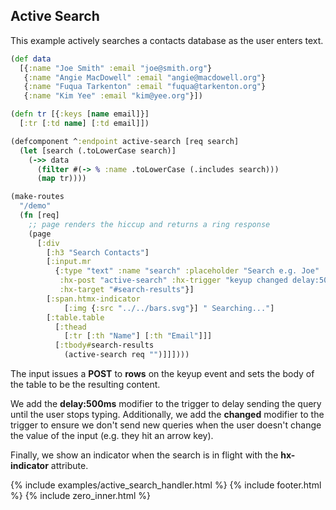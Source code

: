 ## Active Search
This example actively searches a contacts database as the user enters text.

```clojure
(def data
  [{:name "Joe Smith" :email "joe@smith.org"}
   {:name "Angie MacDowell" :email "angie@macdowell.org"}
   {:name "Fuqua Tarkenton" :email "fuqua@tarkenton.org"}
   {:name "Kim Yee"	:email "kim@yee.org"}])

(defn tr [{:keys [name email]}]
  [:tr [:td name] [:td email]])

(defcomponent ^:endpoint active-search [req search]
  (let [search (.toLowerCase search)]
    (->> data
      (filter #(-> % :name .toLowerCase (.includes search)))
      (map tr))))

(make-routes
  "/demo"
  (fn [req]
    ;; page renders the hiccup and returns a ring response
    (page
      [:div
        [:h3 "Search Contacts"]
        [:input.mr
          {:type "text" :name "search" :placeholder "Search e.g. Joe"
           :hx-post "active-search" :hx-trigger "keyup changed delay:500ms"
           :hx-target "#search-results"}]
        [:span.htmx-indicator
            [:img {:src "../../bars.svg"}] " Searching..."]
        [:table.table
          [:thead
            [:tr [:th "Name"] [:th "Email"]]]
          [:tbody#search-results
            (active-search req "")]]])))
```

The input issues a **POST** to **rows** on the keyup event and sets the body of the table to be the resulting content.

We add the **delay:500ms** modifier to the trigger to delay sending the query until the user stops typing. 
Additionally, we add the **changed** modifier to the trigger to ensure we don't send new queries when the user doesn't change the value of the input (e.g. they hit an arrow key).

Finally, we show an indicator when the search is in flight with the **hx-indicator** attribute.

{% include examples/active_search_handler.html %}
{% include footer.html %}
{% include zero_inner.html %}